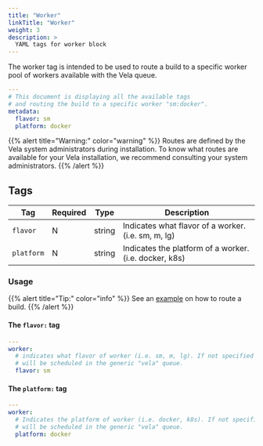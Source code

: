 ```yaml
---
title: "Worker"
linkTitle: "Worker"
weight: 3
description: >
  YAML tags for worker block
---
```


The worker tag is intended to be used to route a build to a specific worker pool of workers available with the Vela queue.

```yaml
---
# This document is displaying all the available tags
# and routing the build to a specific worker "sm:docker".
metadata:
  flavor: sm
  platform: docker
```

{{% alert title="Warning:" color="warning" %}}
Routes are defined by the Vela system administrators during installation. To know what routes are available for your Vela installation, we recommend consulting your system administrators.
{{% /alert %}}

## Tags

| Tag        | Required | Type   | Description                                          |
|------------|----------|--------|------------------------------------------------------|
| `flavor`   | N        | string | Indicates what flavor of a worker. (i.e. sm, m, lg)    |
| `platform` | N        | string | Indicates the platform of a worker. (i.e. docker, k8s) |

### Usage

{{% alert title="Tip:" color="info" %}}
See an [example](/docs/usage/examples/route/) on how to route a build.
{{% /alert %}}

#### The `flavor:` tag

```yaml
---
worker:
  # indicates what flavor of worker (i.e. sm, m, lg). If not specified
  # will be scheduled in the generic "vela" queue.
  flavor: sm
```

#### The `platform:` tag

```yaml
---
worker:
  # Indicates the platform of worker (i.e. docker, k8s). If not specified
  # will be scheduled in the generic "vela" queue.
  platform: docker
```